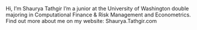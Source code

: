 Hi, I’m Shaurya Tathgir
I’m a junior at the University of Washington double majoring in Computational Finance & Risk Management and Econometrics.
Find out more about me on my website: Shaurya.Tathgir.com
